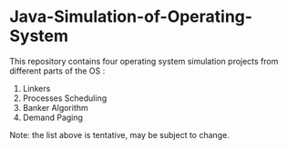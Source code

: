 # Java-Simulation-of-Operating-System
This repository contains four operating system simulation projects from different parts of the OS : 
1. Linkers
2. Processes Scheduling
3. Banker Algorithm
4. Demand Paging

Note: the list above is tentative, may be subject to change.
